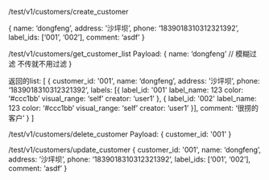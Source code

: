 /test/v1/customers/create_customer

{
	name: ‘dongfeng’,
	address: ’沙坪坝’,
	phone: ‘1839018310312321392’,
	label_ids: [‘001’, ‘002’],
	comment: ‘asdf’
}


/test/v1/customers/get_customer_list
Payload:
{
	name: ‘dongfeng’ // 模糊过滤 不传就不用过滤
}

返回的list:
[
	{
        customer_id: '001',
		name: ‘dongfeng’,
		address: ’沙坪坝’,
		phone: ‘1839018310312321392’,
		labels: [{
		    label_id: '001'
		    label_name: 123
		    color: ‘#ccc1bb’
		    visual_range: ‘self’
		    creator: ‘user1’
		}, {
		    label_id: '002'
		    label_name: 123
		    color: ‘#ccc1bb’
		    visual_range: ‘self’
		    creator: ‘user1’
		}],
		comment: ‘很捞的客户’
	}
]

/test/v1/customers/delete_customer
Payload:
{
    customer_id: '001'
}


/test/v1/customers/update_customer
{
    customer_id: '001',
	name: ‘dongfeng’,
	address: ’沙坪坝’,
	phone: ‘1839018310312321392’,
	label_ids: [‘001’, ‘002’],
	comment: ‘asdf’
}
